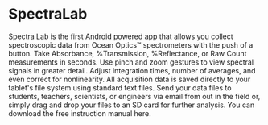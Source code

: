 # SpectraLab
Spectra Lab is the first Android powered app that allows you collect spectroscopic data from Ocean Optics™ spectrometers with the push of a button. Take Absorbance, %Transmission, %Reflectance, or Raw Count measurements in seconds. Use pinch and zoom gestures to view spectral signals in greater detail. Adjust integration times, number of averages, and even correct for nonlinearity. All acquisition data is saved directly to your tablet's file system using standard text files. Send your data files to students, teachers, scientists, or engineers via email from out in the field or, simply drag and drop your files to an SD card for further analysis.  You can download the free instruction manual here.
